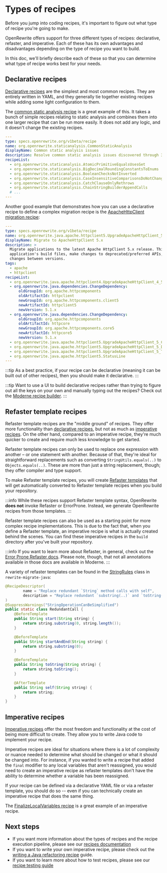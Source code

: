 # Types of recipes

Before you jump into coding recipes, it's important to figure out what type of recipe you're going to make.

OpenRewrite offers support for three different types of recipes: declarative, refaster, and imperative. Each of these has its own advantages and disadvantages depending on the type of recipe you want to build. 

In this doc, we'll briefly describe each of these so that you can determine what type of recipe works best for your needs. 

## Declarative recipes

[Declarative recipes](../reference/yaml-format-reference.md) are the simplest and most common recipes. They are entirely written in YAML, and they generally tie together existing recipes while adding some light configuration to them.

The [common static analysis recipe](https://github.com/openrewrite/rewrite-static-analysis/blob/main/src/main/resources/META-INF/rewrite/common-static-analysis.yml) is a great example of this. It takes a bunch of simple recipes relating to static analysis and combines them into one larger recipe that can be run more easily. It does not add any logic, and it doesn't change the existing recipes.

```yaml title="common-static-analysis.yml"
---
type: specs.openrewrite.org/v1beta/recipe
name: org.openrewrite.staticanalysis.CommonStaticAnalysis
displayName: Common static analysis issues
description: Resolve common static analysis issues discovered through 3rd party tools.
recipeList:
  - org.openrewrite.staticanalysis.AtomicPrimitiveEqualsUsesGet
  - org.openrewrite.staticanalysis.BigDecimalRoundingConstantsToEnums
  - org.openrewrite.staticanalysis.BooleanChecksNotInverted
  - org.openrewrite.staticanalysis.CaseInsensitiveComparisonsDoNotChangeCase
  - org.openrewrite.staticanalysis.CatchClauseOnlyRethrows
  - org.openrewrite.staticanalysis.ChainStringBuilderAppendCalls
  # ...
---
```

Another good example that demonstrates how you can use a declarative recipe to define a complex migration recipe is the [ApacheHttpClient migration recipe](https://github.com/openrewrite/rewrite-spring/blob/main/src/main/resources/META-INF/rewrite/apache-httpclient-5.yml):

```yaml title="apache-httpclient-5.yml"
---
type: specs.openrewrite.org/v1beta/recipe
name: org.openrewrite.java.apache.httpclient5.UpgradeApacheHttpClient_5
displayName: Migrate to ApacheHttpClient 5.x
description: >
  Migrate applications to the latest Apache HttpClient 5.x release. This recipe will modify an
  application's build files, make changes to deprecated/preferred APIs, and migrate configuration settings that have
  changes between versions.
tags:
  - apache
  - httpclient
recipeList:
  - org.openrewrite.java.apache.httpclient4.UpgradeApacheHttpClient_4_5
  - org.openrewrite.java.dependencies.ChangeDependency:
      oldGroupId: org.apache.httpcomponents
      oldArtifactId: httpclient
      newGroupId: org.apache.httpcomponents.client5
      newArtifactId: httpclient5
      newVersion: 5.1.x
  - org.openrewrite.java.dependencies.ChangeDependency:
      oldGroupId: org.apache.httpcomponents
      oldArtifactId: httpcore
      newGroupId: org.apache.httpcomponents.core5
      newArtifactId: httpcore5
      newVersion: 5.1.x
  - org.openrewrite.java.apache.httpclient5.UpgradeApacheHttpClient_5_ClassMapping
  - org.openrewrite.java.apache.httpclient5.UpgradeApacheHttpClient_5_DeprecatedMethods
  - org.openrewrite.java.apache.httpclient5.UpgradeApacheHttpClient_5_TimeUnit
  - org.openrewrite.java.apache.httpclient5.StatusLine
---
```

:::tip
As a best practice, if your recipe can be declarative (meaning it can be built out of other recipes), then you should make it declarative.
:::

:::tip
Want to use a UI to build declarative recipes rather than trying to figure out all the keys on your own and manually typing out the recipes? Check out the [Moderne recipe builder](https://app.moderne.io/builder).
:::

## Refaster template recipes

Refaster template recipes are the "middle ground" of recipes. They offer more functionality than [declarative recipes](#declarative-recipes), but not as much as [imperative recipes](#imperative-recipes). On the other hand, compared to an imperative recipe, they're much quicker to create and require much less knowledge to get started.

Refaster template recipes can only be used to replace one expression with another – or one statement with another. Because of that, they're ideal for straightforward replacements such as converting `StringUtils.equals(..)` to `Objects.equals(..)`. These are more than just a string replacement, though; they offer compiler and type support.

To make Refaster template recipes, you will create [Refaster templates](https://errorprone.info/docs/refaster) that will get automatically converted to Refaster template recipes when you build your repository.

:::info
While these recipes support Refaster template syntax, OpenRewrite **does not** invoke Refaster or ErrorProne. Instead, we generate OpenRewrite recipes from those templates.
:::

Refaster template recipes can also be used as a starting point for more complex recipe implementations. This is due to the fact that, when you define a Refaster template, an imperative recipe is what is actually created behind the scenes. You can find these imperative recipes in the `build` directory after you've built your repository.

:::info
If you want to learn more about Refaster, in general, check out the [Error Prone Refaster docs](https://errorprone.info/docs/refaster). Please note, though, that not all annotations available in those docs are available in Moderne.
:::

A variety of refaster templates can be found in the [StringRules](https://github.com/openrewrite/rewrite-migrate-java/blob/v2.1.1/src/main/java/org/openrewrite/java/migrate/lang/StringRules.java#L23-L48) class in `rewrite-migrate-java`:

```java
@RecipeDescriptor(
        name = "Replace redundant `String` method calls with self",
        description = "Replace redundant `substring(..)` and `toString()` method calls with the `String` self."
)
@SuppressWarnings("StringOperationCanBeSimplified")
public static class RedundantCall {
    @BeforeTemplate
    public String start(String string) {
        return string.substring(0, string.length());
    }

    @BeforeTemplate
    public String startAndEnd(String string) {
        return string.substring(0);
    }

    @BeforeTemplate
    public String toString(String string) {
        return string.toString();
    }

    @AfterTemplate
    public String self(String string) {
        return string;
    }
}
```

## Imperative recipes

[Imperative recipes](./authoring-recipes/writing-a-java-refactoring-recipe) offer the most freedom and functionality at the cost of being more difficult to create. They allow you to write Java code to implement your recipe.

Imperative recipes are ideal for situations where there is a lot of complexity or nuance needed to determine what should be changed or what it should be changed into. For instance, if you wanted to write a recipe that added the `final` modifier to any local variables that aren't reassigned, you would need to create an imperative recipe as refaster templates don't have the ability to determine whether a variable has been reassigned.

If your recipe can be defined via a declarative YAML file or via a refaster template, you should do so -- even if you can technically create an imperative recipe that does the same thing.

The [FinalizeLocalVariables recipe](https://github.com/openrewrite/rewrite-static-analysis/blob/main/src/main/java/org/openrewrite/staticanalysis/FinalizeLocalVariables.java) is a great example of an imperative recipe.

## Next steps

* If you want more information about the types of recipes and the recipe execution pipeline, please see our [recipes documentation](../concepts-and-explanations/recipes.md)
* If you want to write your own imperative recipe, please check out the [writing a Java refactoring recipe](./authoring-recipes/writing-a-java-refactoring-recipe.md) guide.
* If you want to learn more about how to test recipes, please see our [recipe testing guide](./authoring-recipes/recipe-testing.md)